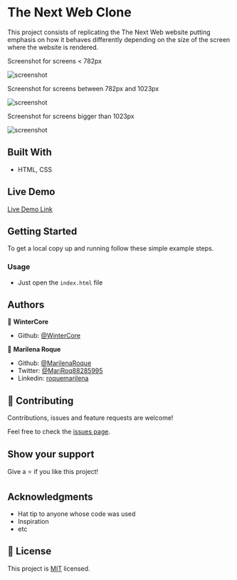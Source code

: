 # The Next Web Clone

This project consists of replicating the The Next Web website putting emphasis on how it behaves differently depending on the size of the screen where the website is rendered.

Screenshot for screens < 782px

![screenshot](./assets/images/screenshot768.png)

Screenshot for screens between 782px and 1023px

![screenshot](./assets/images/screenshot1023.png) 

Screenshot for screens bigger than 1023px

![screenshot](./assets/images/screenshotbigger.png)



## Built With

- HTML, CSS

## Live Demo

[Live Demo Link](https://wintercore.github.io/microverse-the-next-web-clone/)


## Getting Started

To get a local copy up and running follow these simple example steps.

### Usage
- Just open the `index.html` file

## Authors

👤 **WinterCore**

- Github: [@WinterCore](https://github.com/WinterCore)

👤 **Marilena Roque**
- Github: [@MarilenaRoque](https://github.com/MarilenaRoque)
- Twitter: [@MariRoq88285995](https://twitter.com/MariRoq88285995)
- Linkedin: [roquemarilena](https://www.linkedin.com/in/roquemarilena/)


## 🤝 Contributing

Contributions, issues and feature requests are welcome!

Feel free to check the [issues page](issues/).

## Show your support

Give a ⭐️ if you like this project!

## Acknowledgments

- Hat tip to anyone whose code was used
- Inspiration
- etc

## 📝 License

This project is [MIT](lic.url) licensed.
